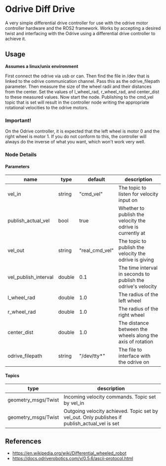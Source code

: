 
# Odrive Diff Drive

A very simple differential drive controller for use with the odrive
motor controller hardware and the ROS2 framework. Works by accepting
a desired twist and interfacing with the Odrive using a differential
drive controller to achieve it.

## Usage

**Assumes a linux/unix environment**   

First connect the odrive via usb or can. Then find the file in /dev that is linked to the
odrive communication channel. Pass this as the odrive_filepath parameter. Then measure
the size of the wheel radii and their distances from the center. Set the values of
l_wheel_rad, r_wheel_rad, and center_dist to these measured values. Now start the node.
Publishing to the cmd_vel topic that is set will result in the controller node writing
the appropriate rotational velocities to the odrive motors.

### Important!

On the Odrive controller, it is expected that the left wheel is motor 0 and the
right wheel is motor 1. If you do not conform to this, the controller will always
do the inverse of what you want, which won't work very well.

### Node Details

#### Parameters

| name                 | type   | default        | description                                                   |
|----------------------|--------|----------------|---------------------------------------------------------------|
| vel_in               | string | "cmd_vel"      | The topic to listen for velocity input on                     |
| publish_actual_vel   | bool   | true           | Whether to publish the velocity the odrive is currently at    |
| vel_out              | string | "real_cmd_vel" | The topic to publish the velocity the odrive is giving        |
| vel_publish_interval | double | 0.1            | The time interval in seconds to publish the odrive's velocity |
| l_wheel_rad          | double | 1.0            | The radius of the left wheel                                  | 
| r_wheel_rad          | double | 1.0            | The radius of the right wheel                                 | 
| center_dist          | double | 1.0            | The distance between the wheels along the axis of rotation    |
| odrive_filepath      | string | "/dev/tty*"    | The file to interface with the odrive on                      |

#### Topics

| type                | description                                                                                   |
|---------------------|-----------------------------------------------------------------------------------------------|
| geometry_msgs/Twist | Incoming velocity commands. Topic set by vel_in                                               |
| geometry_msgs/Twist | Outgoing velocity achieved. Topic set by vel_out. Only publishes if publish_actual_vel is set |

## References

* https://en.wikipedia.org/wiki/Differential_wheeled_robot
* https://docs.odriverobotics.com/v/0.5.6/ascii-protocol.html

